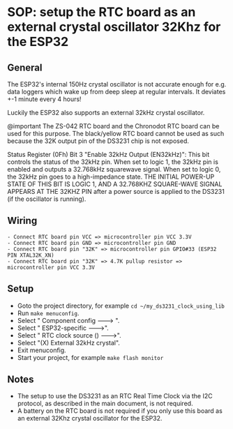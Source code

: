 # SOP: setup the RTC board as an external crystal oscillator 32Khz for the ESP32

## General
The ESP32's internal 150Hz crystal oscillator is not accurate enough for e.g. data loggers which wake up from deep sleep at regular intervals. It deviates +-1 minute every 4 hours!

Luckily the ESP32 also supports an external 32kHz crystal oscillator. 

@important The ZS-042 RTC board and the Chronodot RTC board can be used for this purpose. The black/yellow RTC board cannot be used as such because the 32K output pin of the DS3231 chip is not exposed.

Status Register (0Fh) Bit 3 "Enable 32kHz Output (EN32kHz)": This bit controls the status of the 32kHz pin. When set to logic 1, the 32kHz pin is enabled and outputs a 32.768kHz squarewave signal. When set to logic 0, the 32kHz pin goes to a high-impedance state. THE INITIAL POWER-UP STATE OF THIS BIT IS LOGIC 1, AND A 32.768KHZ SQUARE-WAVE SIGNAL APPEARS AT THE 32KHZ PIN after a power source is applied to the DS3231 (if the oscillator is running).

## Wiring
```
- Connect RTC board pin VCC => microcontroller pin VCC 3.3V
- Connect RTC board pin GND => microcontroller pin GND
- Connect RTC board pin "32K" => microcontroller pin GPIO#33 (ESP32 PIN XTAL32K_XN)
- Connect RTC board pin "32K" => 4.7K pullup resistor => microcontroller pin VCC 3.3V
```

## Setup
- Goto the project directory, for example `cd ~/my_ds3231_clock_using_lib`
- Run `make menuconfig`.
- Select " Component config  ---> ".
- Select " ESP32-specific  --->".
- Select " RTC clock source ()  --->".
- Select "(X) External 32kHz crystal".
- Exit menuconfig.
- Start your project, for example `make flash monitor`

## Notes
- The setup to use the DS3231 as an RTC Real Time Clock via the I2C protocol, as described in the main document, is not required.
- A battery on the RTC board is not required if you only use this board as an external 32Khz crystal oscillator for the ESP32.
